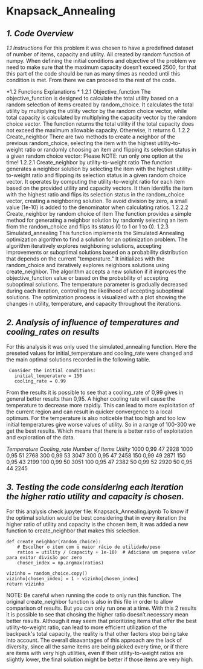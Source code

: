 # Knapsack_Annealing

## *1.	Code Overview* 
*1.1	Instructions*
    For this problem it was chosen to have a predefined dataset of number of items, capacity and utility. All created by random function of numpy. 
    When defining the initial conditions and objective of the problem we need to make sure that the maximum capacity doesn’t exceed 2500, for that this part of the code should be run as many times as needed until this condition is met. From there we can proceed to the rest of the code. 

*1.2	Functions Explanations *
1.2.1	Objective_function
        The objective_function is designed to calculate the total utility based on a random selection of items created by random_choice. It calculates the total utility by multiplying the utility vector by the random choice vector, while total capacity is calculated by multiplying the capacity vector by the random choice vector. The function returns the total utility if the total capacity does not exceed the maximum allowable capacity. Otherwise, it returns 0.
1.2.2	Create_neighbor
        There are two methods to create a neighbor of the previous random_choice, selecting the item with the highest utility-to-weight ratio or randomly choosing an item and flipping its selection status in a given random choice vector: 
        Please NOTE: run only one option at the time!
  1.2.2.1	Create_neighbor by utility-to-weight ratio
            The function generates a neighbor solution by selecting the item with the highest utility-to-weight ratio and flipping its selection status in a given random choice vector. It operates by computing the utility-to-weight ratio for each item based on the provided utility and capacity vectors. It then identifis the item with the highest ratio and flips its selection status in the random_choice vector, creating a neighboring solution.
            To avoid division by zero, a small value (1e-10) is added to the denominator when calculating ratios.
  1.2.2.2	Create_neighbor by random choice of item
            The function provides a simple method for generating a neighbor solution by randomly selecting an item from the random_choice and flips its status (0 to 1 or 1 to 0).
 1.2.3	Simulated_annealing
        This function implements the Simulated Annealing optimization algorithm to find a solution for an optimization problem. The algorithm iteratively explores neighboring solutions, accepting improvements or suboptimal solutions based on a probability distribution that depends on the current "temperature."
        It initializes with the random_choice and iteratively explores neighbors solutions using create_neighbor. The algorithm accepts a new solution if it improves the objective_function value or based on the probability of accepting suboptimal solutions.
        The temperature parameter is gradually decreased during each iteration, controlling the likelihood of accepting suboptimal solutions. 
        The optimization process is visualized with a plot showing the changes in utility, temperature, and capacity throughout the iterations.

## *2.	Analysis of influence of temperatures and cooling_rates on results*
   For this analysis it was only used the simulated_annealing function. Here the preseted values for initial_temperature and cooling_rate were changed and the main optimal solutions recorded in the following table. 

     Consider the initial conditions:
       initial_temperature = 150
       cooling_rate = 0.99

From the results it is possible to see that a cooling_rate of 0,99 gives in general better results than 0,95. A higher cooling rate will cause the temperature to decrease more rapidly. This can lead to more exploitation of the current region and can result in quicker convergence to a local optimum.
For the temperature is also noticeble that too high and too low initial temperatures give worse values of utility. So in a range of 100-300 we get the best results. Which means that there is a better ratio of exploitation and exploration of the data. 
 
 *Temperature	 Cooling_rate	Number of Items 	Utility*
   1000	        0,99               47	         2928
   1000	        0,95	           51	         2768
   300         	0,99	           53	         3047
   300	        0,95	           47            2458
   150	        0,99	           49       	 2871
   150         	0,95               43	         2199
   100         	0,99               50	         3051
   100         	0,95	           47	         2382
   50          	0,99               52	         2920
   50          	0,95               44	         2245


## *3.	Testing the code considering each iteration the higher ratio utility and capacity is chosen.* 
   For this analysis check jupyter file: 	Knapsack_Annealing.ipynb
   To know if the optimal solution would be best considering that in every iteration the higher ratio of utility and capacity is the chosen item, it was added a new function to create_neighbor that makes this selection. 

    def create_neighbor(random_choice):
        # Escolher o item com o maior rácio de utilidade/peso
        ratios = utility / (capacity + 1e-10)  # Adiciona um pequeno valor para evitar divisão por zero
        chosen_index = np.argmax(ratios)
    
    vizinho = random_choice.copy()
    vizinho[chosen_index] = 1 - vizinho[chosen_index]
    return vizinho

NOTE: Be careful when running the code to only run this function. The original create_neighbor function is also in this file in order to allow comparison of results. But you can only run one at a time.
With this 2 results it is possible to see that chosing the higher ratio doesn’t necessary mean better results. Although it may seem that prioritizing items that offer the best utility-to-weight ratio, can lead to more efficient utilization of the backpack's total capacity, the reality is that other factors stop being take into account. The overall disavantages of this approach are the lack of diversity, since all the same items are being picked every time, or if there are items with very high utilities, even if their utility-to-weight ratios are slightly lower, the final solution might be better if those items are very high.
